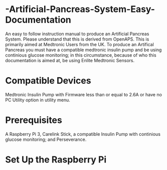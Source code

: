 # -Artificial-Pancreas-System-Easy-Documentation

An easy to follow instruction manual to produce an Artificial Pancreas System. Please understand that this is derived from OpenAPS. This is primarily aimed at Medtronic Users from the UK. To produce an Artifical Pancreas you must have a compatible medtronic insulin pump and be using continious glucose monitoring; in this circumstance, because of who this documentation is aimed at, be using Enlite Medtronic Sensors. 

# Compatible Devices

Medtronic Insulin Pump with Firmware less than or equal to 2.6A or have no PC Utility option in utility menu. 

# Prerequisites 

A Raspberry Pi 3, Carelink Stick, a compatible Insulin Pump with continious glucose monitoring; and Perseverance. 

# Set Up the Raspberry Pi 




